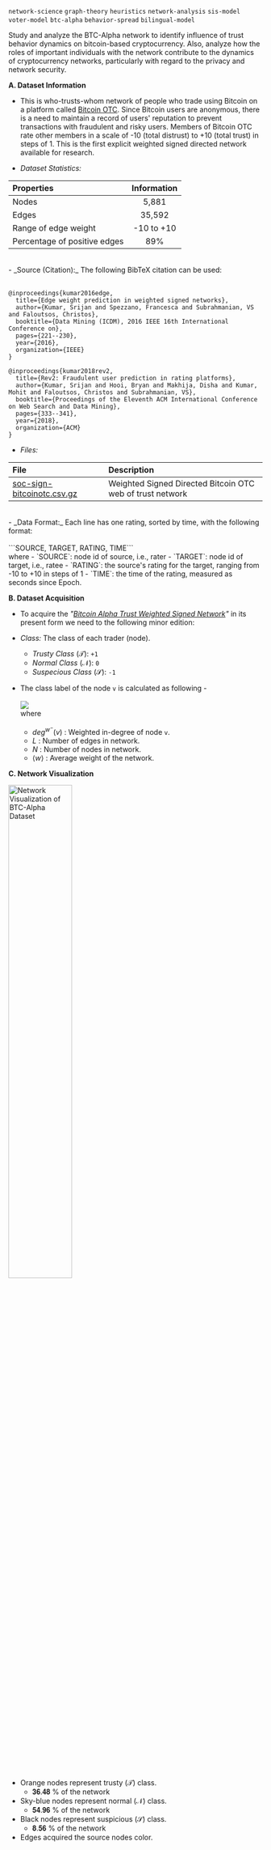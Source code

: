 `network-science` `graph-theory` `heuristics` `network-analysis` `sis-model` `voter-model` `btc-alpha` `behavior-spread` `bilingual-model`

Study and analyze the BTC-Alpha network to identify influence of trust behavior dynamics on bitcoin-based cryptocurrency. Also, analyze how the roles of important individuals with the network contribute to the dynamics of cryptocurrency networks, particularly with regard to the privacy and network security. 

**A. Dataset Information**
- This is who-trusts-whom network of people who trade using Bitcoin on a platform called [Bitcoin OTC](http://www.bitcoin-otc.com/). Since Bitcoin users are anonymous, there is a need to maintain a record of users' reputation to prevent transactions with fraudulent and risky users. Members of Bitcoin OTC rate other members in a scale of -10 (total distrust) to +10 (total trust) in steps of 1. This is the first explicit weighted signed directed network available for research.

- _Dataset Statistics:_

| Properties | Information |
| :---- | :----: |
| Nodes |	5,881 |
| Edges|	35,592 |
| Range of edge weight |	-10 to +10 |
| Percentage of positive edges |	89% |
<br>
- _Source (Citation):_ The following BibTeX citation can be used:<br><br>

```
@inproceedings{kumar2016edge,
  title={Edge weight prediction in weighted signed networks},
  author={Kumar, Srijan and Spezzano, Francesca and Subrahmanian, VS and Faloutsos, Christos},
  booktitle={Data Mining (ICDM), 2016 IEEE 16th International Conference on},
  pages={221--230},
  year={2016},
  organization={IEEE}
}
```

```
@inproceedings{kumar2018rev2,
  title={Rev2: Fraudulent user prediction in rating platforms},
  author={Kumar, Srijan and Hooi, Bryan and Makhija, Disha and Kumar, Mohit and Faloutsos, Christos and Subrahmanian, VS},
  booktitle={Proceedings of the Eleventh ACM International Conference on Web Search and Data Mining},
  pages={333--341},
  year={2018},
  organization={ACM}
}
```

- _Files:_

| File	| Description |
| :--- | :--- |
| [soc-sign-bitcoinotc.csv.gz](https://snap.stanford.edu/data/soc-sign-bitcoinotc.csv.gz)	| Weighted Signed Directed Bitcoin OTC web of trust network |

<br>
- _Data Format:_ Each line has one rating, sorted by time, with the following format:<br><br>
```SOURCE, TARGET, RATING, TIME```<br>
where
  - `SOURCE`: node id of source, i.e., rater
  - `TARGET`: node id of target, i.e., ratee
  - `RATING`: the source's rating for the target, ranging from -10 to +10 in steps of 1
  - `TIME`: the time of the rating, measured as seconds since Epoch.

**B. Dataset Acquisition**
- To acquire the _"[Bitcoin Alpha Trust Weighted Signed Network](https://snap.stanford.edu/data/soc-sign-bitcoinotc.csv.gz)"_ in its present form we need to the following minor edition:
+ _Class:_ The class of each trader (node).
    - _Trusty Class_ (𝒯): `+1`
    - _Normal Class_ (𝒩): `0`
    - _Suspecious Class_ (𝒮): `-1`

+ The class label of the node `v` is calculated as following -<br><br>
<img src="./img/classEqn.svg" /><br>where
  - $deg^{w^-}(v)$ : Weighted in-degree of node `v`.
  - $L$ : Number of edges in network.
  - $N$ : Number of nodes in network.
  - $\left < w \right >$ : Average weight of the network.

**C. Network Visualization**

<img style="width: 50%;" src="./img/network_preview.png"  title="Network Visualization of BTC-Alpha Dataset"/>

+ Orange nodes represent trusty (𝒯) class.
  - 𝟑𝟔.𝟒𝟖 % of the network
+ Sky-blue nodes represent normal (𝒩) class.
  - 𝟓𝟒.𝟗𝟔 % of the network
+ Black nodes represent suspicious (𝒮) class.
  - 𝟖.𝟓𝟔 % of the network
+ Edges acquired the source nodes color.

